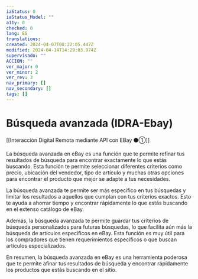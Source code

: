 ```yaml
---
iaStatus: 0
iaStatus_Model: ""
a11y: 0
checked: 0
lang: ES
translations: 
created: 2024-04-07T08:22:05.447Z
modified: 2024-04-14T14:29:03.974Z
supervisado: ""
ACCION: ""
ver_major: 0
ver_minor: 2
ver_rev: 3
nav_primary: []
nav_secondary: []
tags: []
---
```

# Búsqueda avanzada (IDRA-Ebay)

[[Interacción Digital Remota mediante API con EBay ⚫①]]

La búsqueda avanzada en eBay es una función que te permite refinar tus resultados de búsqueda para encontrar exactamente lo que estás buscando. Esta función te permite seleccionar diferentes criterios como precio, ubicación del vendedor, tipo de artículo y muchas otras opciones para encontrar el producto que mejor se adapte a tus necesidades.

La búsqueda avanzada te permite ser más específico en tus búsquedas y limitar los resultados a aquellos que cumplan con tus criterios exactos. Esto te ayuda a ahorrar tiempo y encontrar rápidamente lo que estás buscando en el extenso catálogo de eBay.

Además, la búsqueda avanzada te permite guardar tus criterios de búsqueda personalizados para futuras búsquedas, lo que facilita aún más la búsqueda de artículos específicos en eBay. Esta función es muy útil para los compradores que tienen requerimientos específicos o que buscan artículos especializados.

En resumen, la búsqueda avanzada en eBay es una herramienta poderosa que te permite afinar tus resultados de búsqueda y encontrar rápidamente los productos que estás buscando en el sitio.
